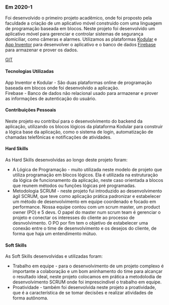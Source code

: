 ### Em 2020-1
  Foi desenvolvido o primeiro projeto acadêmico, onde foi proposto pela faculdade a criação de um aplicativo móvel construido com uma linguagem de programação baseada em blocos.
  Neste projeto foi desenvolvido um aplicativo móvel para gerenciar e controlar sistemas de segurança domiciliar, como câmeras e alarmes.
  Utilizamos as plataformas [Kodular](https://www.kodular.io/) e [App Inventor](https://appinventor.mit.edu/) para desenvolver o aplicativo e o banco de dados [Firebase](https://firebase.google.com/?hl=pt) para armazenar e prover os dados.

[GIT](https://github.com/Rafael-BD/SlimSystem-API)

#### Tecnologias Utilizadas
App Inventor e Kodular - São duas plataformas online de programação baseada em blocos onde foi desenvolvido a aplicação.<br>
Firebase - Banco de dados não relacional usado para armazenar e prover as informações de autenticação do usuário.

#### Contribuições Pessoais
Neste projeto eu contribuí para o desenvolvimento do backend da aplicação, utilizando os blocos lógicos da plataforma Kodular para construir a lógica base da aplicação, como o sistema de login, automatização de chamadas telefônicas e notificações de atividades.

#### Hard Skills
As Hard Skills desenvolvidas ao longo deste projeto foram: 
* A Lógica de Programação - muito utilizada neste modelo de projeto que utiliza programação em blocos lógicos. Ela é utilizada na estruturação da lógica de funcionamento da aplicação, neste caso orientada a blocos que reunem métodos ou funções lógicas pré programadas.
* Metodologia SCRUM - neste projeto fui introduzido ao desenvolvimento ágil SCRUM, que teve como aplicação prática padronizar e estabelecer um método de desenvolvimento em equipe coordenado e focado em performance. Nossa equipe contou com um scrum master, um product owner (PO) e 5 devs. O papel do master num scrum team é gerenciar o projeto e conectar os interesses do cliente ao processo de desnvolvimento. O PO por fim tem o objetivo de estabelecer uma conexão entre o time de desenvolvimento e os desejos do cliente, de forma que haja um entendimento mútuo. 

#### Soft Skills
As Soft Skills desenvolvidas e utilizadas foram:
* Trabalho em equipe - para o desenvolvimento de um projeto complexo é importante a colaboração e um bom aninhamento do time para alcançar o resultado ideal, neste projeto colocamos em prática a metodolodia de desenvolvimento SCRUM onde foi imprescindível o trabalho em equipe.
* Proatividade - também foi desenvolvida neste projeto a proatividade, que é a característica de se tomar decisões e realizar atividades de forma autônoma.
